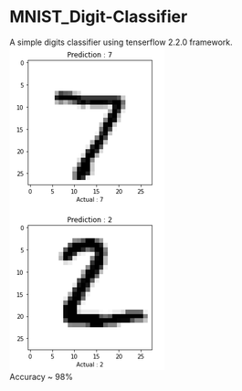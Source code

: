 # MNIST_Digit-Classifier

A simple digits classifier using tenserflow 2.2.0 framework.<br>
<img src="pic-1.png" /><br>
Accuracy ~ 98%
